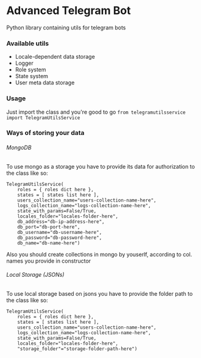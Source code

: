 # Advanced Telegram Bot
Python library containing utils for telegram bots

### Available utils
- Locale-dependent data storage
- Logger
- Role system
- State system
- User meta data storage

### Usage
Just import the class and you're good to go
`from telegramutilsservice import TelegramUtilsService`

### Ways of storing your data
###### MongoDB
To use mongo as a storage you have to provide its data for authorization to the class like so:
```
TelegramUtilsService(
	roles = { roles dict here },
	states = [ states list here ],
	users_collection_name="users-collection-name-here",
	logs_collection_name="logs-collection-name-here",
	state_with_params=False/True,
	locales_folder="locales-folder-here",
	db_address="db-ip-address-here",
	db_port="db-port-here",
	db_username="db-username-here",
	db_password="db-password-here",
	db_name="db-name-here")
```
Also you should create collections in mongo by youserlf, according to col. names you provide in constructor

###### Local Storage (JSONs)
To use local storage based on jsons  you have to provide the folder path to the class like so:
```
TelegramUtilsService(
	roles = { roles dict here },
	states = [ states list here ],
	users_collection_name="users-collection-name-here",
	logs_collection_name="logs-collection-name-here",
	state_with_params=False/True,
	locales_folder="locales-folder-here",
	"storage_folder"="storage-folder-path-here")
```
